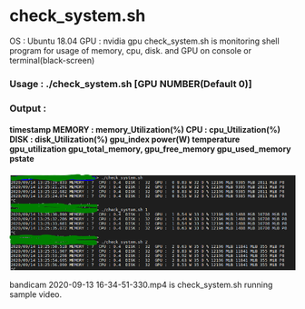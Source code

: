 # check_system.sh
OS : Ubuntu 18.04
GPU : nvidia gpu
check_system.sh is monitoring shell program for usage of memory, cpu, disk. and GPU on console or terminal(black-screen) 

### Usage  : ./check_system.sh [GPU NUMBER(Default 0)]
### Output :
#### timestamp MEMORY : memory_Utilization(%) CPU : cpu_Utilization(%) DISK : disk_Utilization(%) gpu_index power(W) temperature gpu_utilization gpu_total_memory, gpu_free_memory gpu_used_memory pstate
![Running screen](./check_system_v0.1.PNG)

bandicam 2020-09-13 16-34-51-330.mp4 is check_system.sh running sample video.